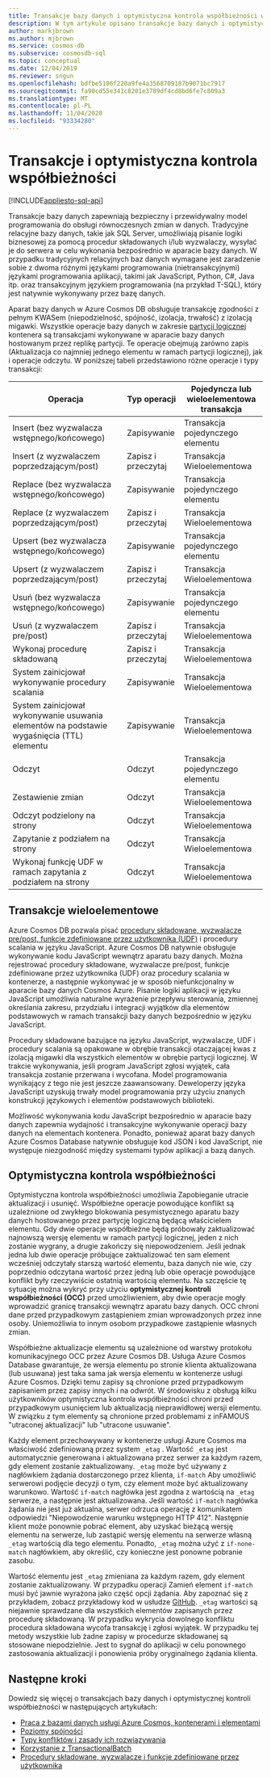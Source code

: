 ```yaml
---
title: Transakcje bazy danych i optymistyczna kontrola współbieżności w Azure Cosmos DB
description: W tym artykule opisano transakcje bazy danych i optymistyczną kontrolę współbieżności w Azure Cosmos DB
author: markjbrown
ms.author: mjbrown
ms.service: cosmos-db
ms.subservice: cosmosdb-sql
ms.topic: conceptual
ms.date: 12/04/2019
ms.reviewer: sngun
ms.openlocfilehash: bdfbe5106f220a9fe4a3568709187b9071bc7917
ms.sourcegitcommit: fa90cd55e341c8201e3789df4cd8bd6fe7c809a3
ms.translationtype: MT
ms.contentlocale: pl-PL
ms.lasthandoff: 11/04/2020
ms.locfileid: "93334280"
---
```

# <a name="transactions-and-optimistic-concurrency-control"></a>Transakcje i optymistyczna kontrola współbieżności
[!INCLUDE[appliesto-sql-api](includes/appliesto-sql-api.md)]

Transakcje bazy danych zapewniają bezpieczny i przewidywalny model programowania do obsługi równoczesnych zmian w danych. Tradycyjne relacyjne bazy danych, takie jak SQL Server, umożliwiają pisanie logiki biznesowej za pomocą procedur składowanych i/lub wyzwalaczy, wysyłać je do serwera w celu wykonania bezpośrednio w aparacie bazy danych. W przypadku tradycyjnych relacyjnych baz danych wymagane jest zaradzenie sobie z dwoma różnymi językami programowania (nietransakcyjnymi) językami programowania aplikacji, takimi jak JavaScript, Python, C#, Java itp. oraz transakcyjnym językiem programowania (na przykład T-SQL), który jest natywnie wykonywany przez bazę danych.

Aparat bazy danych w Azure Cosmos DB obsługuje transakcję zgodności z pełnym KWASem (niepodzielność, spójność, izolacja, trwałość) z izolacją migawki. Wszystkie operacje bazy danych w zakresie [partycji logicznej](partitioning-overview.md) kontenera są transakcjami wykonywane w aparacie bazy danych hostowanym przez replikę partycji. Te operacje obejmują zarówno zapis (Aktualizacja co najmniej jednego elementu w ramach partycji logicznej), jak i operacje odczytu. W poniższej tabeli przedstawiono różne operacje i typy transakcji:

| **Operacja**  | **Typ operacji** | **Pojedyncza lub wieloelementowa transakcja** |
|---------|---------|---------|
| Insert (bez wyzwalacza wstępnego/końcowego) | Zapisywanie | Transakcja pojedynczego elementu |
| Insert (z wyzwalaczem poprzedzającym/post) | Zapisz i przeczytaj | Transakcja Wieloelementowa |
| Replace (bez wyzwalacza wstępnego/końcowego) | Zapisywanie | Transakcja pojedynczego elementu |
| Replace (z wyzwalaczem poprzedzającym/post) | Zapisz i przeczytaj | Transakcja Wieloelementowa |
| Upsert (bez wyzwalacza wstępnego/końcowego) | Zapisywanie | Transakcja pojedynczego elementu |
| Upsert (z wyzwalaczem poprzedzającym/post) | Zapisz i przeczytaj | Transakcja Wieloelementowa |
| Usuń (bez wyzwalacza wstępnego/końcowego) | Zapisywanie | Transakcja pojedynczego elementu |
| Usuń (z wyzwalaczem pre/post) | Zapisz i przeczytaj | Transakcja Wieloelementowa |
| Wykonaj procedurę składowaną | Zapisz i przeczytaj | Transakcja Wieloelementowa |
| System zainicjował wykonywanie procedury scalania | Zapisywanie | Transakcja Wieloelementowa |
| System zainicjował wykonywanie usuwania elementów na podstawie wygaśnięcia (TTL) elementu | Zapisywanie | Transakcja Wieloelementowa |
| Odczyt | Odczyt | Transakcja pojedynczego elementu |
| Zestawienie zmian | Odczyt | Transakcja Wieloelementowa |
| Odczyt podzielony na strony | Odczyt | Transakcja Wieloelementowa |
| Zapytanie z podziałem na strony | Odczyt | Transakcja Wieloelementowa |
| Wykonaj funkcję UDF w ramach zapytania z podziałem na strony | Odczyt | Transakcja Wieloelementowa |

## <a name="multi-item-transactions"></a>Transakcje wieloelementowe

Azure Cosmos DB pozwala pisać [procedury składowane, wyzwalacze pre/post, funkcje zdefiniowane przez użytkownika (UDF)](stored-procedures-triggers-udfs.md) i procedury scalania w języku JavaScript. Azure Cosmos DB natywnie obsługuje wykonywanie kodu JavaScript wewnątrz aparatu bazy danych. Można rejestrować procedury składowane, wyzwalacze pre/post, funkcje zdefiniowane przez użytkownika (UDF) oraz procedury scalania w kontenerze, a następnie wykonywać je w sposób niefunkcjonalny w aparacie bazy danych Cosmos Azure. Pisanie logiki aplikacji w języku JavaScript umożliwia naturalne wyrażenie przepływu sterowania, zmiennej określania zakresu, przydziału i integracji wyjątków dla elementów podstawowych w ramach transakcji bazy danych bezpośrednio w języku JavaScript.

Procedury składowane bazujące na języku JavaScript, wyzwalacze, UDF i procedury scalania są opakowane w obrębie transakcji otaczającej kwas z izolacją migawki dla wszystkich elementów w obrębie partycji logicznej. W trakcie wykonywania, jeśli program JavaScript zgłosi wyjątek, cała transakcja zostanie przerwana i wycofana. Model programowania wynikający z tego nie jest jeszcze zaawansowany. Deweloperzy języka JavaScript uzyskują trwały model programowania przy użyciu znanych konstrukcji językowych i elementów podstawowych biblioteki.

Możliwość wykonywania kodu JavaScript bezpośrednio w aparacie bazy danych zapewnia wydajność i transakcyjne wykonywanie operacji bazy danych na elementach kontenera. Ponadto, ponieważ aparat bazy danych Azure Cosmos Database natywnie obsługuje kod JSON i kod JavaScript, nie występuje niezgodność między systemami typów aplikacji a bazą danych.

## <a name="optimistic-concurrency-control"></a>Optymistyczna kontrola współbieżności

Optymistyczna kontrola współbieżności umożliwia Zapobieganie utracie aktualizacji i usunięć. Współbieżne operacje powodujące konflikt są uzależnione od zwykłego blokowania pesymistycznego aparatu bazy danych hostowanego przez partycję logiczną będącą właścicielem elementu. Gdy dwie operacje współbieżne będą próbowały zaktualizować najnowszą wersję elementu w ramach partycji logicznej, jeden z nich zostanie wygrany, a drugie zakończy się niepowodzeniem. Jeśli jednak jedna lub dwie operacje próbujące zaktualizować ten sam element wcześniej odczytały starszą wartość elementu, baza danych nie wie, czy poprzednio odczytana wartość przez jedną lub obie operacje powodujące konflikt były rzeczywiście ostatnią wartością elementu. Na szczęście tę sytuację można wykryć przy użyciu **optymistycznej kontroli współbieżności (OCC)** przed umożliwieniem, aby dwie operacje mogły wprowadzić granicę transakcji wewnątrz aparatu bazy danych. OCC chroni dane przed przypadkowym zastąpieniem zmian wprowadzonych przez inne osoby. Uniemożliwia to innym osobom przypadkowe zastąpienie własnych zmian.

Współbieżne aktualizacje elementu są uzależnione od warstwy protokołu komunikacyjnego OCC przez Azure Cosmos DB. Usługa Azure Cosmos Database gwarantuje, że wersja elementu po stronie klienta aktualizowana (lub usuwana) jest taka sama jak wersja elementu w kontenerze usługi Azure Cosmos. Dzięki temu zapisy są chronione przed przypadkowym zapisaniem przez zapisy innych i na odwrót. W środowisku z obsługą kilku użytkowników optymistyczna kontrola współbieżności chroni przed przypadkowym usunięciem lub aktualizacją nieprawidłowej wersji elementu. W związku z tym elementy są chronione przed problemami z inFAMOUS "utraconej aktualizacji" lub "utracone usuwanie".

Każdy element przechowywany w kontenerze usługi Azure Cosmos ma właściwość zdefiniowaną przez system `_etag` . Wartość `_etag` jest automatycznie generowana i aktualizowana przez serwer za każdym razem, gdy element zostanie zaktualizowany. `_etag` może być używany z nagłówkiem żądania dostarczonego przez klienta, `if-match` Aby umożliwić serwerowi podjęcie decyzji o tym, czy element może być aktualizowany warunkowo. Wartość `if-match` nagłówka jest zgodna z wartością na `_etag` serwerze, a następnie jest aktualizowana. Jeśli wartość `if-match` nagłówka żądania nie jest już aktualna, serwer odrzuca operację z komunikatem odpowiedzi "Niepowodzenie warunku wstępnego HTTP 412". Następnie klient może ponownie pobrać element, aby uzyskać bieżącą wersję elementu na serwerze, lub zastąpić wersję elementu na serwerze własną `_etag` wartością dla tego elementu. Ponadto, `_etag` można użyć z `if-none-match` nagłówkiem, aby określić, czy konieczne jest ponowne pobranie zasobu.

Wartość elementu jest `_etag` zmieniana za każdym razem, gdy element zostanie zaktualizowany. W przypadku operacji Zamień element `if-match` musi być jawnie wyrażona jako część opcji żądania. Aby zapoznać się z przykładem, zobacz przykładowy kod w usłudze [GitHub](https://github.com/Azure/azure-cosmos-dotnet-v3/blob/master/Microsoft.Azure.Cosmos.Samples/Usage/ItemManagement/Program.cs#L676-L772). `_etag` wartości są niejawnie sprawdzane dla wszystkich elementów zapisanych przez procedurę składowaną. W przypadku wykrycia dowolnego konfliktu procedura składowana wycofa transakcję i zgłosi wyjątek. W przypadku tej metody wszystkie lub żadne zapisy w procedurze składowanej są stosowane niepodzielnie. Jest to sygnał do aplikacji w celu ponownego zastosowania aktualizacji i ponowienia próby oryginalnego żądania klienta.

## <a name="next-steps"></a>Następne kroki

Dowiedz się więcej o transakcjach bazy danych i optymistycznej kontroli współbieżności w następujących artykułach:

- [Praca z bazami danych usługi Azure Cosmos, kontenerami i elementami](account-databases-containers-items.md)
- [Poziomy spójności](consistency-levels.md)
- [Typy konfliktów i zasady ich rozwiązywania](conflict-resolution-policies.md)
- [Korzystanie z TransactionalBatch](transactional-batch.md)
- [Procedury składowane, wyzwalacze i funkcje zdefiniowane przez użytkownika](stored-procedures-triggers-udfs.md)
